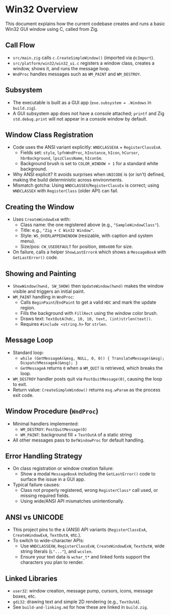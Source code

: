 Win32 Overview
==============

This document explains how the current codebase creates and runs a basic Win32 GUI window using C, called from Zig.

Call Flow
---------
- `src/main.zig` calls `c.CreateSimpleWindow()` (imported via `@cImport`).
- `src/platform/win32/win32_ui.c` registers a window class, creates a window, shows it, and runs the message loop.
- `WndProc` handles messages such as `WM_PAINT` and `WM_DESTROY`.

Subsystem
---------
- The executable is built as a GUI app (`exe.subsystem = .Windows` in `build.zig`).
- A GUI subsystem app does not have a console attached; `printf` and Zig `std.debug.print` will not appear in a console window by default.

Window Class Registration
-------------------------
- Code uses the ANSI variant explicitly: `WNDCLASSEXA` + `RegisterClassExA`.
  - Fields set: `style`, `lpfnWndProc`, `hInstance`, `hIcon`, `hCursor`, `hbrBackground`, `lpszClassName`, `hIconSm`.
  - Background brush is set to `COLOR_WINDOW + 1` for a standard white background.
- Why ANSI explicit? It avoids surprises when `UNICODE` is (or isn't) defined, making the build deterministic across environments.
- Mismatch gotcha: Using `WNDCLASSEX`/`RegisterClassEx` is correct; using `WNDCLASSEX` with `RegisterClass` (older API) can fail.

Creating the Window
-------------------
- Uses `CreateWindowExA` with:
  - Class name: the one registered above (e.g., `"SampleWindowClass"`).
  - Title: e.g., `"Zig + C Win32 Window"`.
  - Style: `WS_OVERLAPPEDWINDOW` (resizable, with caption and system menu).
  - Size/pos: `CW_USEDEFAULT` for position, `800x600` for size.
- On failure, calls a helper `ShowLastErrorA` which shows a `MessageBoxA` with `GetLastError()` code.

Showing and Painting
--------------------
- `ShowWindow(hwnd, SW_SHOW)` then `UpdateWindow(hwnd)` makes the window visible and triggers an initial paint.
- `WM_PAINT` handling in `WndProc`:
  - Calls `BeginPaint`/`EndPaint` to get a valid `HDC` and mark the update region.
  - Fills the background with `FillRect` using the window color brush.
  - Draws text: `TextOutA(hdc, 10, 10, text, (int)strlen(text))`.
  - Requires `#include <string.h>` for `strlen`.

Message Loop
------------
- Standard loop:
  - `while (GetMessageA(&msg, NULL, 0, 0)) { TranslateMessage(&msg); DispatchMessageA(&msg); }`
  - `GetMessageA` returns `0` when a `WM_QUIT` is retrieved, which breaks the loop.
- `WM_DESTROY` handler posts quit via `PostQuitMessage(0)`, causing the loop to exit.
- Return value: `CreateSimpleWindow()` returns `msg.wParam` as the process exit code.

Window Procedure (`WndProc`)
---------------------------
- Minimal handlers implemented:
  - `WM_DESTROY`: `PostQuitMessage(0)`
  - `WM_PAINT`: background fill + `TextOutA` of a static string
- All other messages pass to `DefWindowProc` for default handling.

Error Handling Strategy
-----------------------
- On class registration or window creation failure:
  - Show a modal `MessageBoxA` including the `GetLastError()` code to surface the issue in a GUI app.
- Typical failure causes:
  - Class not properly registered, wrong `RegisterClass*` call used, or missing required fields.
  - Using wide/ANSI API mismatches unintentionally.

ANSI vs UNICODE
---------------
- This project pins to the `A` (ANSI) API variants (`RegisterClassExA`, `CreateWindowExA`, `TextOutA`, etc.).
- To switch to wide-character APIs:
  - Use `WNDCLASSEXW`, `RegisterClassExW`, `CreateWindowExW`, `TextOutW`, wide string literals (`L"..."`), and `wcslen`.
  - Ensure your text data is `wchar_t*` and linked fonts support the characters you plan to render.

Linked Libraries
----------------
- `user32`: window creation, message pump, cursors, icons, message boxes, etc.
- `gdi32`: drawing text and simple 2D rendering (e.g., `TextOutA`).
- See `build-and-linking.md` for how these are linked in `build.zig`.


